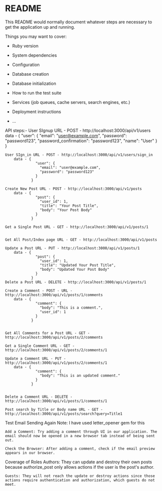 # README

This README would normally document whatever steps are necessary to get the
application up and running.

Things you may want to cover:

* Ruby version

* System dependencies

* Configuration

* Database creation

* Database initialization

* How to run the test suite

* Services (job queues, cache servers, search engines, etc.)

* Deployment instructions

* ...



API steps:-
	User SIgnup URL - POST - http://localhost:3000/api/v1/users
		data - {
				  "user": {
				    "email": "user@example.com",
				    "password": "password123",
				    "password_confirmation": "password123",
				    "name": "User"
				  }
				}


	User SIgn_in URL - POST - http://localhost:3000/api/v1/users/sign_in
		data - {
				  "user": {
				    "email": "user@example.com",
				    "password": "password123"
				  }
				}

	Create New Post URL - POST - http://localhost:3000/api/v1/posts
		data - {
				  "post": {
				    "user_id": 1,
				    "title": "Your Post Title",
				    "body": "Your Post Body"
				  }
				}

	Get a Single Post URL - GET - http://localhost:3000/api/v1/posts/1


	Get All Post/Index page URL - GET - http://localhost:3000/api/v1/posts

	Update a Post URL - PUT - http://localhost:3000/api/v1/posts/1
		data - {
				  "post": {
				    "user_id": 1,
				    "title": "Updated Your Post Title",
				    "body": "Updated Your Post Body"
				  }
				}
	Delete a Post URL - DELETE - http://localhost:3000/api/v1/posts/1

	Create a Comment - POST - URL - http://localhost:3000/api/v1/posts/1/comments
		data - {
				  "comment": {
				    "body": "This is a comment.",
				    "user_id": 1
				  }
				}


	Get All Comments for a Post URL - GET - http://localhost:3000/api/v1/posts/2/comments

	Get a Single Comment URL - GET - http://localhost:3000/api/v1/posts/2/comments/1

	Update a Comment URL - PUT - http://localhost:3000/api/v1/posts/2/comments/1
		data - {
				  "comment": {
				    "body": "This is an updated comment."
				  }
				}


	Delete a Comment URL - DELETE - http://localhost:3000/api/v1/posts/1/comments/1

	Post search by Title or Body name URL - GET - http://localhost:3000/api/v1/posts/search?query=Title1


Test Email Sending Again
	Note: I have used letter_opener gem for this

	Add a Comment: Try adding a comment through UI in our application. The email should now be opened in a new browser tab instead of being sent out.

	Check the Browser: After adding a comment, check if the email preview appears in our browser.


Coverage of Roles
	Authors: They can update and destroy their own posts because authorize_post only allows actions if the user is the post's author.

	Guests: They will not reach the update or destroy actions since those actions require authentication and authorization, which guests do not meet.

	




